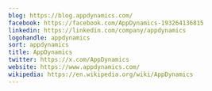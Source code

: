 ```yaml
---
blog: https://blog.appdynamics.com/
facebook: https://facebook.com/AppDynamics-193264136815
linkedin: https://linkedin.com/company/appdynamics
logohandle: appdynamics
sort: appdynamics
title: AppDynamics
twitter: https://x.com/AppDynamics
website: https://www.appdynamics.com/
wikipedia: https://en.wikipedia.org/wiki/AppDynamics
---
```


